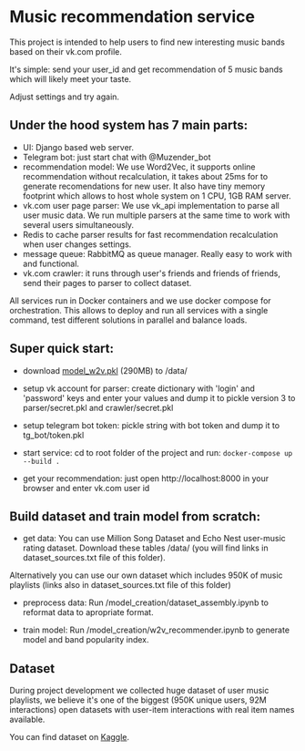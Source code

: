 # Music recommendation service
This project is intended to help users to find new interesting music bands based on their vk.com profile.

It's simple: send your user_id and get recommendation of 5 music bands which will likely meet your taste. 

Adjust settings and try again.

## Under the hood system has 7 main parts:
- UI:
Django based web server.
- Telegram bot:
just start chat with @Muzender_bot
- recommendation model:
We use Word2Vec, it supports online recommendation without recalculation, it takes about 25ms for to generate 
recomendations for new user. It also have tiny memory footprint which allows to host whole system on 1 CPU, 
1GB RAM server.
- vk.com user page parser:
We use vk_api implementation to parse all user music data. We run multiple parsers at the same time to work with several users simultaneously.
- Redis to cache parser results for fast recommendation recalculation when user changes settings.
- message queue:
RabbitMQ as queue manager. Really easy to work with and functional.
- vk.com crawler: it runs through user's friends and friends of friends, send their pages to parser to collect dataset. 

All services run in Docker containers and we use docker compose for orchestration. This allows to deploy and run all 
services with a single command, test different solutions in parallel and balance loads. 

## Super quick start:
- download [model_w2v.pkl](https://drive.google.com/open?id=1Jkvhuo5ULFl8L4jkwc_1XjtFkEaosyHm) (290MB) to /data/

- setup vk account for parser:
create dictionary with 'login' and 'password' keys and enter your values and dump it to pickle version 3 
to parser/secret.pkl and crawler/secret.pkl

- setup telegram bot token:
pickle string with bot token and dump it to tg_bot/token.pkl 

- start service:
cd to root folder of the project and run: `docker-compose up --build .`

- get your recommendation:
just open http://localhost:8000 in your browser and enter vk.com user id

## Build dataset and train model from scratch:
- get data:
You can use Million Song Dataset and Echo Nest user-music rating dataset. 
Download these tables /data/ (you will find links in dataset_sources.txt file of this folder).

Alternatively you can use our own dataset which includes 950K of music playlists (links also in dataset_sources.txt file of this folder)

- preprocess data:
Run /model_creation/dataset_assembly.ipynb to reformat data to apropriate format.

- train model:
Run /model_creation/w2v_recommender.ipynb to generate model and band popularity index.

## Dataset
During project development we collected huge dataset of user music playlists, we believe it's one of the biggest 
(950K unique users, 92M interactions) open datasets with user-item interactions with real item names available.

You can find dataset on [Kaggle](https://www.kaggle.com/usasha/million-music-playlists).
